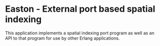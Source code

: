 Easton - External port based spatial indexing
=============================================

This application implements a spatial indexing port program as well as an API to that program for use by other Erlang applications.
